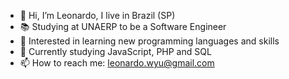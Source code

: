 - 👋 Hi, I’m Leonardo, I live in Brazil (SP)
- 📚 Studying at UNAERP to be a Software Engineer
- 👀 Interested in learning new programming languages and skills
- 🌱 Currently studying JavaScript, PHP and SQL
- 📫 How to reach me: leonardo.wyu@gmail.com
